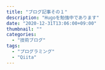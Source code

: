 ```yaml
---
title: "ブログ記事その１"
description: "Hugoを勉強中であります"
date: "2020-12-31T13:06:00+09:00"
thumbnail: ""
categories:
  - "技術ブログ"
tags:
  - "プログラミング"
  - "Qiita"
---
```

